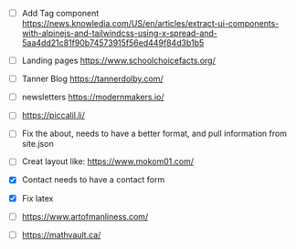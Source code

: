- [ ] Add Tag component
    https://news.knowledia.com/US/en/articles/extract-ui-components-with-alpinejs-and-tailwindcss-using-x-spread-and-5aa4dd21c81f90b74573915f56ed449f84d3b1b5

- [ ] Landing pages
    https://www.schoolchoicefacts.org/

- [ ] Tanner Blog
    https://tannerdolby.com/

- [ ] newsletters
    https://modernmakers.io/

- [ ] https://piccalil.li/
- [ ] Fix the about, needs to have a better format, and pull information from site.json
- [ ] Creat layout like: https://www.mokom01.com/



- [x] Contact needs to have a contact form
- [x] Fix latex

- [ ] https://www.artofmanliness.com/

- [ ] https://mathvault.ca/